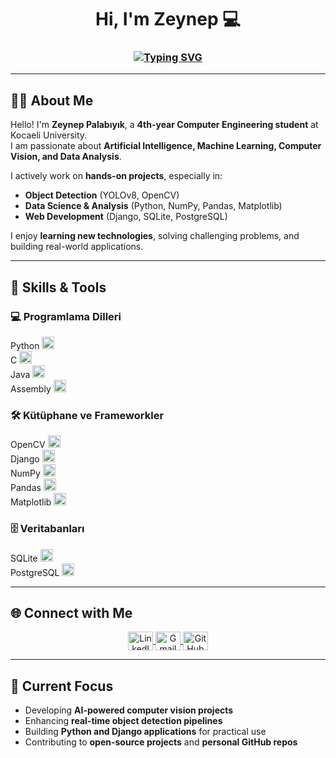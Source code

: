 <h1 align="center">Hi, I'm Zeynep  💻</h1>
<h3 align="center">
  <a href="https://git.io/typing-svg">
    <img src="https://readme-typing-svg.herokuapp.com?font=Fira+Code&weight=500&size=22&pause=1000&color=800080&center=true&vCenter=true&width=500&lines=Welcome+to+my+GitHub+profile" alt="Typing SVG" />
  </a>
</h3>


---

## 👩‍💻 About Me
Hello! I'm **Zeynep Palabıyık**, a **4th-year Computer Engineering student** at Kocaeli University.  
I am passionate about **Artificial Intelligence, Machine Learning, Computer Vision, and Data Analysis**.  

I actively work on **hands-on projects**, especially in:
- **Object Detection** (YOLOv8, OpenCV)  
- **Data Science & Analysis** (Python, NumPy, Pandas, Matplotlib)  
- **Web Development** (Django, SQLite, PostgreSQL)  

I enjoy **learning new technologies**, solving challenging problems, and building real-world applications.  

---

## 🔧 Skills & Tools

### 💻 Programlama Dilleri
Python <img src="https://cdn.jsdelivr.net/gh/devicons/devicon/icons/python/python-original.svg" height="20" width="20">  
C <img src="https://cdn.jsdelivr.net/gh/devicons/devicon/icons/c/c-original.svg" height="20" width="20">  
Java <img src="https://cdn.jsdelivr.net/gh/devicons/devicon/icons/java/java-original.svg" height="20" width="20">  
Assembly <img src="https://cdn.jsdelivr.net/gh/devicons/devicon/icons/assembly/assembly-original.svg" height="20" width="20">  

### 🛠 Kütüphane ve Frameworkler
OpenCV <img src="https://cdn.jsdelivr.net/gh/devicons/devicon/icons/opencv/opencv-original.svg" height="20" width="20">  
Django <img src="https://cdn.jsdelivr.net/gh/devicons/devicon/icons/django/django-original.svg" height="20" width="20">  
NumPy <img src="https://cdn.jsdelivr.net/gh/devicons/devicon/icons/numpy/numpy-original.svg" height="20" width="20">  
Pandas <img src="https://cdn.jsdelivr.net/gh/devicons/devicon/icons/pandas/pandas-original.svg" height="20" width="20">  
Matplotlib <img src="https://cdn.jsdelivr.net/gh/devicons/devicon/icons/matplotlib/matplotlib-original.svg" height="20" width="20">  

### 🗄 Veritabanları
SQLite <img src="https://cdn.jsdelivr.net/gh/devicons/devicon/icons/sqlite/sqlite-original.svg" height="20" width="20">  
PostgreSQL <img src="https://cdn.jsdelivr.net/gh/devicons/devicon/icons/postgresql/postgresql-original.svg" height="20" width="20">  

---

## 🌐 Connect with Me
<p align="center">
  <a href="https://www.linkedin.com/in/zeynep-palabıyık-5996a8270/" target="_blank">
    <img align="center" src="https://raw.githubusercontent.com/rahuldkjain/github-profile-readme-generator/master/src/images/icons/Social/linked-in-alt.svg" alt="LinkedIn" height="30" width="40" />
  </a>
  <a href="mailto:220202016@kocaeli.edu.tr" target="_blank">
    <img align="center" src="https://upload.wikimedia.org/wikipedia/commons/7/7e/Gmail_icon_%282020%29.svg" alt="Gmail" height="30" width="40" />
  </a>
  <a href="https://github.com/zeynepplbyk" target="_blank">
    <img align="center" src="https://cdn.jsdelivr.net/gh/devicons/devicon/icons/github/github-original.svg" alt="GitHub" height="30" width="40" />
  </a>
</p>

---

## 🚀 Current Focus
- Developing **AI-powered computer vision projects**  
- Enhancing **real-time object detection pipelines**  
- Building **Python and Django applications** for practical use  
- Contributing to **open-source projects** and **personal GitHub repos**
